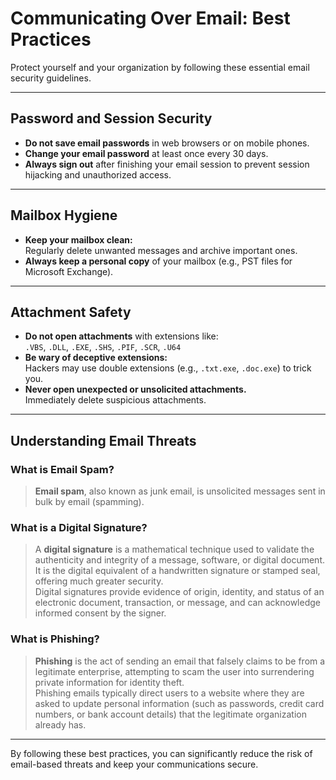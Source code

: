 # Communicating Over Email: Best Practices

Protect yourself and your organization by following these essential email security guidelines.

---

## Password and Session Security

- **Do not save email passwords** in web browsers or on mobile phones.
- **Change your email password** at least once every 30 days.
- **Always sign out** after finishing your email session to prevent session hijacking and unauthorized access.

---

## Mailbox Hygiene

- **Keep your mailbox clean:**  
  Regularly delete unwanted messages and archive important ones.
- **Always keep a personal copy** of your mailbox (e.g., PST files for Microsoft Exchange).

---

## Attachment Safety

- **Do not open attachments** with extensions like:  
  `.VBS`, `.DLL`, `.EXE`, `.SHS`, `.PIF`, `.SCR`, `.U64`
- **Be wary of deceptive extensions:**  
  Hackers may use double extensions (e.g., `.txt.exe`, `.doc.exe`) to trick you.
- **Never open unexpected or unsolicited attachments.**  
  Immediately delete suspicious attachments.

---

## Understanding Email Threats

### What is Email Spam?

> **Email spam**, also known as junk email, is unsolicited messages sent in bulk by email (spamming).

### What is a Digital Signature?

> A **digital signature** is a mathematical technique used to validate the authenticity and integrity of a message, software, or digital document.  
> It is the digital equivalent of a handwritten signature or stamped seal, offering much greater security.  
> Digital signatures provide evidence of origin, identity, and status of an electronic document, transaction, or message, and can acknowledge informed consent by the signer.

### What is Phishing?

> **Phishing** is the act of sending an email that falsely claims to be from a legitimate enterprise, attempting to scam the user into surrendering private information for identity theft.  
> Phishing emails typically direct users to a website where they are asked to update personal information (such as passwords, credit card numbers, or bank account details) that the legitimate organization already has.

---

By following these best practices, you can significantly reduce the risk of email-based threats and keep your communications secure.
